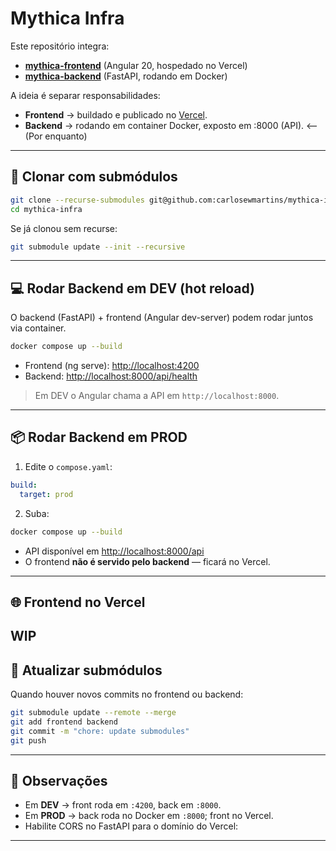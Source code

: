 # Mythica Infra

Este repositório integra:
- **[mythica-frontend](https://github.com/carlosewmartins/mythica-frontend)** (Angular 20, hospedado no Vercel)
- **[mythica-backend](https://github.com/carlosewmartins/mythica-backend)** (FastAPI, rodando em Docker)

A ideia é separar responsabilidades:
- **Frontend** → buildado e publicado no [Vercel](https://vercel.com).
- **Backend** → rodando em container Docker, exposto em :8000 (API). <-- (Por enquanto)

---

## 🚀 Clonar com submódulos
```bash
git clone --recurse-submodules git@github.com:carlosewmartins/mythica-infra.git
cd mythica-infra
```

Se já clonou sem recurse:
```bash
git submodule update --init --recursive
```

---

## 💻 Rodar Backend em DEV (hot reload)
O backend (FastAPI) + frontend (Angular dev-server) podem rodar juntos via container.

```bash
docker compose up --build
```

- Frontend (ng serve): [http://localhost:4200](http://localhost:4200)
- Backend: [http://localhost:8000/api/health](http://localhost:8000/api/health)

> Em DEV o Angular chama a API em `http://localhost:8000`.

---

## 📦 Rodar Backend em PROD
1. Edite o `compose.yaml`:
```yaml
build:
  target: prod
```

2. Suba:
```bash
docker compose up --build
```

- API disponível em [http://localhost:8000/api](http://localhost:8000/api)
- O frontend **não é servido pelo backend** — ficará no Vercel.

---

## 🌐 Frontend no Vercel

WIP
---

## 🔄 Atualizar submódulos
Quando houver novos commits no frontend ou backend:
```bash
git submodule update --remote --merge
git add frontend backend
git commit -m "chore: update submodules"
git push
```

---

## 📌 Observações
- Em **DEV** → front roda em `:4200`, back em `:8000`.
- Em **PROD** → back roda no Docker em `:8000`; front no Vercel.
- Habilite CORS no FastAPI para o domínio do Vercel:

---